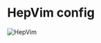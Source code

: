 # HepVim config
![HepVim](https://user-images.githubusercontent.com/58742515/131223881-5ff01303-6ba0-4f75-97b8-0e9ddb618209.png)
